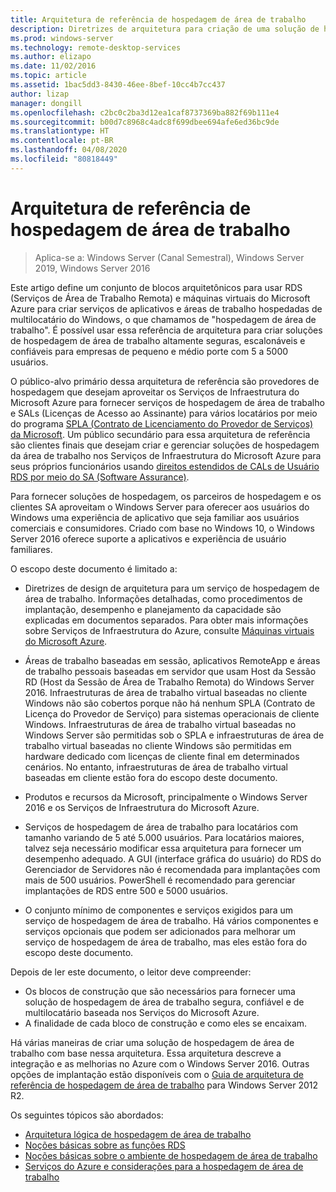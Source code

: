 ```yaml
---
title: Arquitetura de referência de hospedagem de área de trabalho
description: Diretrizes de arquitetura para criação de uma solução de hospedagem de área de trabalho com o RDS e o Azure.
ms.prod: windows-server
ms.technology: remote-desktop-services
ms.author: elizapo
ms.date: 11/02/2016
ms.topic: article
ms.assetid: 1bac5dd3-8430-46ee-8bef-10cc4b7cc437
author: lizap
manager: dongill
ms.openlocfilehash: c2bc0c2ba3d12ea1caf8737369ba882f69b111e4
ms.sourcegitcommit: b00d7c8968c4adc8f699dbee694afe6ed36bc9de
ms.translationtype: HT
ms.contentlocale: pt-BR
ms.lasthandoff: 04/08/2020
ms.locfileid: "80818449"
---
```

# <a name="desktop-hosting-reference-architecture"></a>Arquitetura de referência de hospedagem de área de trabalho

>Aplica-se a: Windows Server (Canal Semestral), Windows Server 2019, Windows Server 2016

Este artigo define um conjunto de blocos arquitetônicos para usar RDS (Serviços de Área de Trabalho Remota) e máquinas virtuais do Microsoft Azure para criar serviços de aplicativos e áreas de trabalho hospedadas de multilocatário do Windows, o que chamamos de "hospedagem de área de trabalho". É possível usar essa referência de arquitetura para criar soluções de hospedagem de área de trabalho altamente seguras, escalonáveis e confiáveis para empresas de pequeno e médio porte com 5 a 5000 usuários.    
  
O público-alvo primário dessa arquitetura de referência são provedores de hospedagem que desejam aproveitar os Serviços de Infraestrutura do Microsoft Azure para fornecer serviços de hospedagem de área de trabalho e SALs (Licenças de Acesso ao Assinante) para vários locatários por meio do programa [SPLA (Contrato de Licenciamento do Provedor de Serviços) da Microsoft](https://www.microsoft.com/hosting/en/us/licensing/splabenefits.aspx). Um público secundário para essa arquitetura de referência são clientes finais que desejam criar e gerenciar soluções de hospedagem da área de trabalho nos Serviços de Infraestrutura do Microsoft Azure para seus próprios funcionários usando [direitos estendidos de CALs de Usuário RDS por meio do SA (Software Assurance)](https://download.microsoft.com/download/6/B/A/6BA3215A-C8B5-4AD1-AA8E-6C93606A4CFB/Windows_Server_2012_R2_Remote_Desktop_Services_Licensing_Datasheet.pdf).   
  
Para fornecer soluções de hospedagem, os parceiros de hospedagem e os clientes SA aproveitam o Windows Server para oferecer aos usuários do Windows uma experiência de aplicativo que seja familiar aos usuários comerciais e consumidores. Criado com base no Windows 10, o Windows Server 2016 oferece suporte a aplicativos e experiência de usuário familiares.    
  
O escopo deste documento é limitado a:   
  
* Diretrizes de design de arquitetura para um serviço de hospedagem de área de trabalho. Informações detalhadas, como procedimentos de implantação, desempenho e planejamento da capacidade são explicadas em documentos separados. Para obter mais informações sobre Serviços de Infraestrutura do Azure, consulte [Máquinas virtuais do Microsoft Azure](https://azure.microsoft.com/documentation/services/virtual-machines/).   
  
* Áreas de trabalho baseadas em sessão, aplicativos RemoteApp e áreas de trabalho pessoais baseadas em servidor que usam Host da Sessão RD (Host da Sessão de Área de Trabalho Remota) do Windows Server 2016. Infraestruturas de área de trabalho virtual baseadas no cliente Windows não são cobertos porque não há nenhum SPLA (Contrato de Licença do Provedor de Serviço) para sistemas operacionais de cliente Windows. Infraestruturas de área de trabalho virtual baseadas no Windows Server são permitidas sob o SPLA e infraestruturas de área de trabalho virtual baseadas no cliente Windows são permitidas em hardware dedicado com licenças de cliente final em determinados cenários. No entanto, infraestruturas de área de trabalho virtual baseadas em cliente estão fora do escopo deste documento.   
  
* Produtos e recursos da Microsoft, principalmente o Windows Server 2016 e os Serviços de Infraestrutura do Microsoft Azure.   
  
* Serviços de hospedagem de área de trabalho para locatários com tamanho variando de 5 até 5.000 usuários.   Para locatários maiores, talvez seja necessário modificar essa arquitetura para fornecer um desempenho adequado. A GUI (interface gráfica do usuário) do RDS do Gerenciador de Servidores não é recomendada para implantações com mais de 500 usuários. PowerShell é recomendado para gerenciar implantações de RDS entre 500 e 5000 usuários.   
  
* O conjunto mínimo de componentes e serviços exigidos para um serviço de hospedagem de área de trabalho. Há vários componentes e serviços opcionais que podem ser adicionados para melhorar um serviço de hospedagem de área de trabalho, mas eles estão fora do escopo deste documento.    
  
Depois de ler este documento, o leitor deve compreender:   
- Os blocos de construção que são necessários para fornecer uma solução de hospedagem de área de trabalho segura, confiável e de multilocatário baseada nos Serviços do Microsoft Azure.  
- A finalidade de cada bloco de construção e como eles se encaixam.  
  
Há várias maneiras de criar uma solução de hospedagem de área de trabalho com base nessa arquitetura. Essa arquitetura descreve a integração e as melhorias no Azure com o Windows Server 2016. Outras opções de implantação estão disponíveis com o [Guia de arquitetura de referência de hospedagem de área de trabalho](https://go.microsoft.com/fwlink/p/?LinkId=517389) para Windows Server 2012 R2.    
  
Os seguintes tópicos são abordados:  
- [Arquitetura lógica de hospedagem de área de trabalho](Desktop-hosting-logical-architecture.md)  
- [Noções básicas sobre as funções RDS](Understanding-RDS-roles.md)
- [Noções básicas sobre o ambiente de hospedagem de área de trabalho](Understanding-the-desktop-hosting-environment.md)  
- [Serviços do Azure e considerações para a hospedagem de área de trabalho](Azure-services-and-considerations-for-desktop-hosting.md)
  
 


